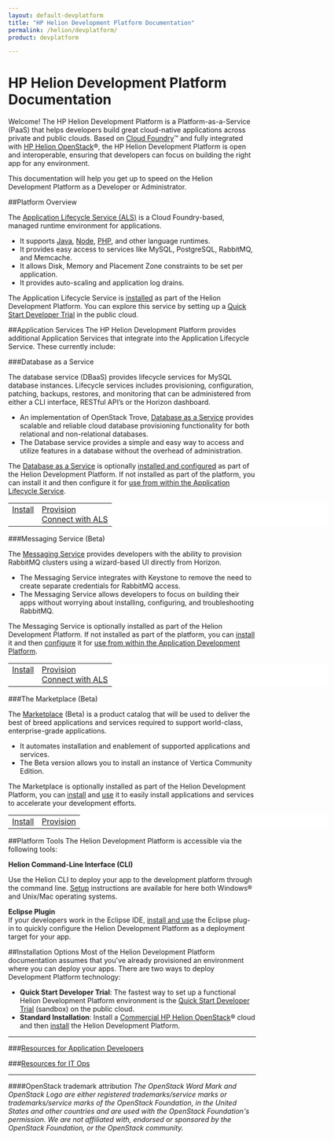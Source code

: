 ```yaml
---
layout: default-devplatform
title: "HP Helion Development Platform Documentation"
permalink: /helion/devplatform/
product: devplatform

---
```

<!--PUBLISHED-->

# HP Helion Development Platform Documentation

Welcome! The HP Helion Development Platform is a Platform-as-a-Service (PaaS) that helps developers build great cloud-native applications across private and public clouds.  Based on [Cloud Foundry](http://cloudfoundry.org/index.html)&trade; and fully integrated with [HP Helion OpenStack](/helion/openstack/)&reg;, the HP Helion Development Platform is open and interoperable, ensuring that developers can focus on building the right app for any environment.

This documentation will help you get up to speed on the  Helion Development Platform as a Developer or Administrator.

##Platform Overview

The [Application Lifecycle Service (ALS)](/als/v1/) is a Cloud Foundry-based, managed runtime environment for applications. 

- It supports [Java](/helion/devplatform/appdev/#java), [Node](/helion/devplatform/appdev/#node), [PHP](/helion/devplatform/appdev/#PHP), and other language runtimes.
- It provides easy access to services like MySQL, PostgreSQL, RabbitMQ, and Memcache.
- It allows Disk, Memory and Placement Zone constraints to be set per application.
- It provides auto-scaling and application log drains.
 
The Application Lifecycle Service is [installed](/helion/devplatform/install/) as part of the Helion Development Platform. You can explore this service by setting up a [Quick Start Developer Trial](/helion/devplatform/ALS-developer-trial-quick-start/) in the public cloud.

##Application Services
The HP Helion Development Platform provides additional Application Services that integrate into the Application Lifecycle Service. These currently include:

###Database as a Service 

The database service (DBaaS) provides lifecycle services for MySQL database instances. Lifecycle services includes provisioning, configuration, patching, backups, restores, and monitoring that can be administered from either a CLI interface, RESTful API’s or the Horizon dashboard. 

- An implementation of OpenStack Trove, [Database as a Service](/helion/devplatform/createdatabase/) provides scalable and reliable cloud database provisioning functionality for both relational and non-relational databases.  
- The Database service provides a simple and easy way to access and utilize features in a database without the overhead of administration.  

The [Database as a Service](/helion/devplatform/connectdatabase/) is optionally [installed and configured](/helion/devplatform/install/#install-database) as part of the Helion Development Platform. If not installed as part of the platform, you can install it and then configure it for [use from within the Application Lifecycle Service](/helion/devplatform/connectdatabase/).

<table style="vertical-align: top; width: 650px; background-color: white; border: 0px;">
<tr style="border: 0px;vertical-align: top;"><td style="border: 0px;"><a href="install/#install-database">Install</a><br></td><td style="border: 0px; align: right;"><a href="createdatabase">Provision</a><br><a href="connectdatabase">Connect with ALS</a></td></tr>
</table>
###Messaging Service (Beta)

The [Messaging Service](/helion/devplatform/messageservice/)  provides developers with the ability to provision RabbitMQ clusters using a wizard-based UI directly from Horizon.

- The Messaging Service integrates with Keystone to remove the need to create separate credentials for RabbitMQ access. 
- The Messaging Service allows developers to focus on building their apps without worrying about installing, configuring, and troubleshooting RabbitMQ.

The Messaging Service is optionally installed as part of the Helion Development Platform. If not installed as part of the platform, you can [install](/helion/devplatform/install/#install-messaging) it and then [configure](/helion/devplatform/messageservice/) it for [use from within the Application Development Platform](/helion/devplatform/msgaas/als).

<table style="vertical-align: top; width: 650px; background-color: white; border: 0px;">
<tr style="border: 0px;vertical-align: top;"><td style="border: 0px;"><a href="install/#install-messaging">Install</a><br></td><td style="border: 0px; align: right;"><a href="messageservice">Provision</a><br><a href="msgaas/als">Connect with ALS</a></td></tr>
</table>

###The Marketplace (Beta)

The [Marketplace](/helion/devplatform/marketplace/) (Beta) is a product catalog that will be used to deliver the best of breed applications and services required to support world-class, enterprise-grade applications.

- It automates installation and enablement of supported applications and services.
- The Beta version allows you to install an instance of Vertica Community Edition.

The Marketplace is optionally installed as part of the Helion Development Platform, you can [install](/helion/devplatform/install/#install-marketplace) and [use](/helion/devplatform/marketplace/) it to easily install applications and services to accelerate your development efforts.

<table style="vertical-align: top; width: 650px; background-color: white; border: 0px;">
<tr style="border: 0px;vertical-align: top;"><td style="border: 0px;"><a href="install/#install-marketplace">Install</a><br></td><td style="border: 0px; align: right;"><a href="marketplace">Provision</a></td></tr>
</table>

##Platform Tools
The Helion Development Platform is accessible via the following tools: 

**Helion Command-Line Interface (CLI)**<br>

Use the Helion CLI to deploy your app to the development platform through the command line. [Setup](/als/v1/user/client/#helion-client-setup) instructions are available for here both Windows&reg; and Unix/Mac operating systems.

**Eclipse Plugin**<br>
 If your developers work in the Eclipse IDE, [install and use](/helion/devplatform/eclipse/) the Eclipse plug-in to quickly configure the Helion Development Platform as a deployment target for your app. 

##Installation Options
Most of the Helion Development Platform documentation assumes that you've already provisioned an environment where you can deploy your apps. There are two ways to deploy Development Platform technology:
 
- **Quick Start Developer Trial**: The fastest way to set up a functional Helion Development Platform environment is the [Quick Start Developer Trial](/helion/devplatform/ALS-developer-trial-quick-start/) (sandbox) on the public cloud.
- **Standard Installation**: Install a [Commercial HP Helion OpenStack](/helion/openstack/install/overview/)&reg; cloud and then [install](/helion/devplatform/install/) the Helion Development Platform.  

----------
###[Resources for Application Developers](/helion/devplatform/appdev/)
  
###[Resources for IT Ops](/helion/devplatform/sysadmin/)
  
<!--### [Resources for OpenStack Integration, Extension, and Service Development](/helion/devplatform/servicedev/) -->

----
####OpenStack trademark attribution
*The OpenStack Word Mark and OpenStack Logo are either registered trademarks/service marks or trademarks/service marks of the OpenStack Foundation, in the United States and other countries and are used with the OpenStack Foundation's permission. We are not affiliated with, endorsed or sponsored by the OpenStack Foundation, or the OpenStack community.*
 
